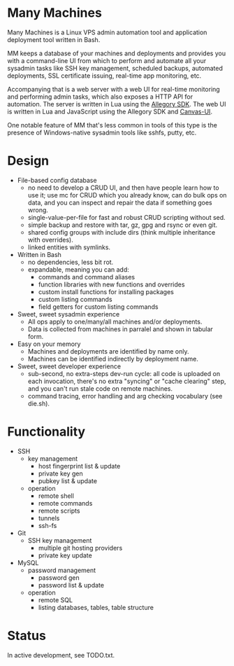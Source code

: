 # Many Machines

Many Machines is a Linux VPS admin automation tool
and application deployment tool written in Bash.

MM keeps a database of your machines and deployments and provides you with
a command-line UI from which to perform and automate all your sysadmin tasks
like SSH key management, scheduled backups, automated deployments,
SSL certificate issuing, real-time app monitoring, etc.

Accompanying that is a web server with a web UI for real-time monitoring
and performing admin tasks, which also exposes a HTTP API for automation.
The server is written in Lua using the [Allegory SDK]. The web UI is written
in Lua and JavaScript using the Allegory SDK and [Canvas-UI].

[Allegory SDK]: https://github.com/allegory-software/allegory-sdk
[Canvas-UI]:    https://github.com/allegory-software/canvas-ui

One notable feature of MM that's less common in tools of this type is
the presence of Windows-native sysadmin tools like sshfs, putty, etc.

# Design

* File-based config database
  * no need to develop a CRUD UI, and then have people learn how to use it;
  use mc for CRUD which you already know, can do bulk ops on data,
  and you can inspect and repair the data if something goes wrong.
  * single-value-per-file for fast and robust CRUD scripting without sed.
  * simple backup and restore with tar, gz, gpg and rsync or even git.
  * shared config groups with include dirs (think multiple inheritance with overrides).
  * linked entities with symlinks.
* Written in Bash
  * no dependencies, less bit rot.
  * expandable, meaning you can add:
    * commands and command aliases
    * function libraries with new functions and overrides
    * custom install functions for installing packages
    * custom listing commands
    * field getters for custom listing commands
* Sweet, sweet sysadmin experience
  * All ops apply to one/many/all machines and/or deployments.
  * Data is collected from machines in parralel and shown in tabular form.
* Easy on your memory
  * Machines and deployments are identified by name only.
  * Machines can be identified indirectly by deployment name.
* Sweet, sweet developer experience
  * sub-second, no extra-steps dev-run cycle: all code is uploaded
  on each invocation, there's no extra "syncing" or "cache clearing" step,
  and you can't run stale code on remote machines.
  * command tracing, error handling and arg checking vocabulary (see die.sh).

# Functionality

* SSH
  * key management
    * host fingerprint list & update
    * private key gen
    * pubkey list & update
  * operation
    * remote shell
    * remote commands
    * remote scripts
    * tunnels
    * ssh-fs
* Git
  * SSH key management
    * multiple git hosting providers
    * private key update
* MySQL
  * password management
    * password gen
    * password list & update
  * operation
    * remote SQL
    * listing databases, tables, table structure

# Status

In active development, see TODO.txt.
